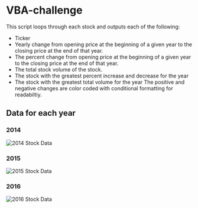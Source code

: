 # VBA-challenge
This script loops through each stock and outputs each of the following:
  - Ticker
  - Yearly change from opening price at the beginning of a given year to the closing price at the end of that year.
  - The percent change from opening price at the beginning of a given year to the closing price at the end of that year.
  - The total stock volume of the stock.
  - The stock with the greatest percent increase and decrease for the year
  - The stock with the greatest total volume for the year
The positive and negative changes are color coded with conditional formatting for readabiltiy.

## Data for each year
### 2014
![2014 Stock Data](https://user-images.githubusercontent.com/74028387/115331521-10777d80-a164-11eb-92bb-f5cba51da306.png)
### 2015
![2015 Stock Data](https://user-images.githubusercontent.com/74028387/115331530-14a39b00-a164-11eb-90d1-56ca879fce59.png)
### 2016
![2016 Stock Data](https://user-images.githubusercontent.com/74028387/115331532-166d5e80-a164-11eb-993b-a474b3e86176.png)

